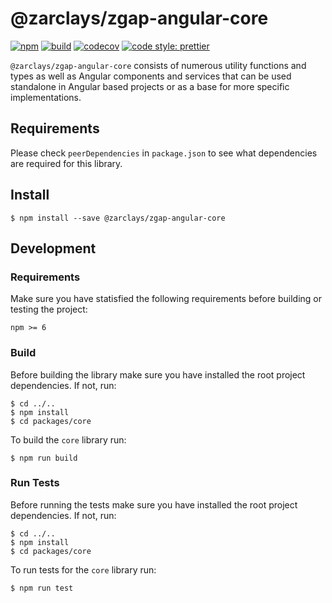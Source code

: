 # @zarclays/zgap-angular-core

[![npm](https://img.shields.io/npm/v/@zarclays/zgap-angular-core.svg?colorB=brightgreen)](https://www.npmjs.com/package/@zarclays/zgap-angular-core)
[![build](https://img.shields.io/travis/zarclays/angular-core.svg)](https://travis-ci.org/airgap-it/zgap-angular-core/)
[![codecov](https://img.shields.io/codecov/c/gh/zarclays/angular-core.svg)](https://codecov.io/gh/zarclays/zgap-angular-core/)
[![code style: prettier](https://img.shields.io/badge/code_style-prettier-ff69b4.svg?style=flat-square)](https://github.com/prettier/prettier)

`@zarclays/zgap-angular-core` consists of numerous utility functions and types as well as Angular components and services that can be used standalone in Angular based projects or as a base for more specific implementations.

## Requirements

Please check `peerDependencies` in `package.json` to see what dependencies are required for this library.

## Install

```
$ npm install --save @zarclays/zgap-angular-core
```

## Development

### Requirements

Make sure you have statisfied the following requirements before building or testing the project:

```
npm >= 6
```

### Build

Before building the library make sure you have installed the root project dependencies. If not, run:

```
$ cd ../..
$ npm install
$ cd packages/core
```

To build the `core` library run:

```
$ npm run build
```

### Run Tests

Before running the tests make sure you have installed the root project dependencies. If not, run:

```
$ cd ../..
$ npm install
$ cd packages/core
```

To run tests for the `core` library run:

```
$ npm run test
```
